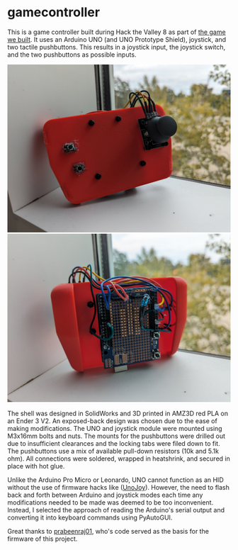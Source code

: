 # gamecontroller

This is a game controller built during Hack the Valley 8 as part of [the game we built](https://github.com/fiona-cai/HTV2023). It uses an Arduino UNO (and UNO Prototype Shield), joystick, and two tactile pushbuttons. This results in a joystick input, the joystick switch, and the two pushbuttons as possible inputs.

![](./Pictures/PXL_20231014_192142589.jpg)
![](./Pictures/PXL_20231014_192155823.jpg)

The shell was designed in SolidWorks and 3D printed in AMZ3D red PLA on an Ender 3 V2. An exposed-back design was chosen due to the ease of making modifications. The UNO and joystick module were mounted using M3x16mm bolts and nuts. The mounts for the pushbuttons were drilled out due to insufficient clearances and the locking tabs were filed down to fit. The pushbuttons use a mix of available pull-down resistors (10k and 5.1k ohm). All connections were soldered, wrapped in heatshrink, and secured in place with hot glue.

Unlike the Arduino Pro Micro or Leonardo, UNO cannot function as an HID without the use of firmware hacks like ([UnoJoy](https://github.com/AlanChatham/UnoJoy/tree/master)). However, the need to flash back and forth between Arduino and joystick modes each time any modifications needed to be made was deemed to be too inconvenient. Instead, I selected the approach of reading the Arduino's serial output and converting it into keyboard commands using PyAutoGUI.

Great thanks to [prabeenraj01](https://www.instructables.com/Joystick-Controlled-PC-Mouse-Using-Arduino-UNO/), who's code served as the basis for the firmware of this project.
